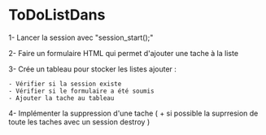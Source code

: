 # ToDoListDans 

1- Lancer la session avec "session_start();"

2- Faire un formulaire HTML qui permet d'ajouter une tache à la liste

3- Crée un tableau pour stocker les listes ajouter :

	- Vérifier si la session existe
	- Vérifier si le formulaire a été soumis
	- Ajouter la tache au tableau 

4- Implémenter la suppression d'une tache ( + si possible la suprresion de toute les taches avec un session destroy )







